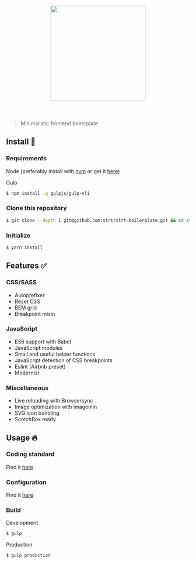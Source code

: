 <h1 align="center">
  <br>
  <a href="https://github.com/strt" target="_blank"><img src="http://www.strateg.se/images/18.a1e6bf01578783b6c19d43/1475494040088/strateg-logo.png" alt="" width="260"></a>
  <br>
  <br>
</h1>

> Minimalistic frontend boilerplate 

## Install 🚀
### Requirements
Node (preferably install with [nvm](https://github.com/creationix/nvm) or get it [here](https://nodejs.org))

Gulp 
``` bash
$ npm install -g gulpjs/gulp-cli
```

### Clone this repository
``` bash
$ git clone --depth 1 git@github.com:strt/strt-boilerplate.git && cd strt-boilerplate && rm -rf .git
```

### Initialize
``` bash
$ yarn install
```

## Features ✅
### CSS/SASS
+ Autoprefixer
+ Reset CSS
+ BEM grid
+ Breakpoint mixin

### JavaScript
+ ES6 support with Babel
+ JavaScript modules
+ Small and useful helper functions
+ JavaScript detection of CSS breakpoints
+ Eslint (Airbnb preset)
+ Modernizr

### Miscellaneous
+ Live reloading with Browsersync
+ Image optimization with imagemin
+ SVG icon bundling
+ ScotchBox ready

## Usage 🔥
### Coding standard
Find it [here](https://github.com/strt/strt-docs)

### Configuration
Find it [here](https://github.com/strt/strt-gulptasks)

### Build
Development 
``` bash
$ gulp
```

Production
``` bash
$ gulp production
```
